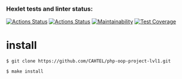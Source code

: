 ### Hexlet tests and linter status:
[![Actions Status](https://github.com/CAHTEL/php-oop-project-lvl1/workflows/hexlet-check/badge.svg)](https://github.com/CAHTEL/php-oop-project-lvl1/actions)
[![Actions Status](https://github.com/CAHTEL/php-oop-project-lvl1/actions/workflows/main.yml/badge.svg)](https://github.com/CAHTEL/php-oop-project-lvl1/actions)
[![Maintainability](https://api.codeclimate.com/v1/badges/8e2690d5b978c851d0d0/maintainability)](https://codeclimate.com/github/CAHTEL/php-oop-project-lvl1/maintainability)
[![Test Coverage](https://api.codeclimate.com/v1/badges/8e2690d5b978c851d0d0/test_coverage)](https://codeclimate.com/github/CAHTEL/php-oop-project-lvl1/test_coverage)

# install

```
$ git clone https://github.com/CAHTEL/php-oop-project-lvl1.git

$ make install
